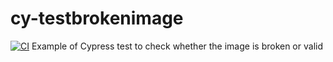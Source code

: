 # cy-testbrokenimage
[![CI](https://github.com/jeanljh/cy-testbrokenimage/actions/workflows/main.yml/badge.svg)](https://github.com/jeanljh/cy-testbrokenimage/actions/workflows/main.yml)
Example of Cypress test to check whether the image is broken or valid

